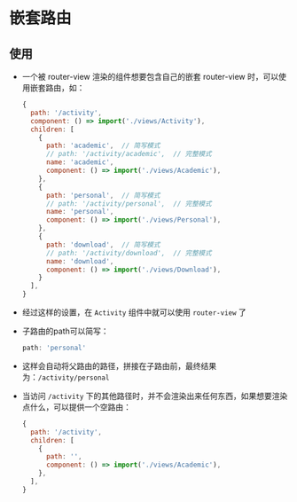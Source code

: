 # 嵌套路由

## 使用

- 一个被 router-view 渲染的组件想要包含自己的嵌套 router-view 时，可以使用嵌套路由，如：

    ```js
    {
      path: '/activity',
      component: () => import('./views/Activity'),
      children: [
        {
          path: 'academic',  // 简写模式
          // path: '/activity/academic',  // 完整模式
          name: 'academic',
          component: () => import('./views/Academic'),
        },
        {
          path: 'personal',  // 简写模式
          // path: '/activity/personal',  // 完整模式
          name: 'personal',
          component: () => import('./views/Personal'),
        },
        {
          path: 'download',  // 简写模式
          // path: '/activity/download',  // 完整模式
          name: 'download',
          component: () => import('./views/Download'),
        }
      ],
    }
    ```

- 经过这样的设置，在 `Activity` 组件中就可以使用 `router-view` 了

- 子路由的path可以简写：

    ```js
    path: 'personal'
    ```

- 这样会自动将父路由的路径，拼接在子路由前，最终结果为：`/activity/personal`

- 当访问 `/activity` 下的其他路径时，并不会渲染出来任何东西，如果想要渲染点什么，可以提供一个空路由：

    ```js
    {
      path: '/activity',
      children: [
        {
          path: '',
          component: () => import('./views/Academic'),
        },
      ],
    }
    ```
